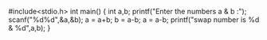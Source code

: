 #include<stdio.h>
int main()
{
    int a,b;
    printf("Enter the numbers a & b :");
    scanf("%d%d",&a,&b);
    a = a+b;
    b = a-b;
    a = a-b;
    printf("swap number is %d & %d",a,b);
}
